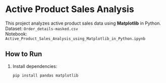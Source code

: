 # Active Product Sales Analysis

This project analyzes active product sales data using **Matplotlib** in Python.  
Dataset: `Order_details-masked.csv`  
Notebook: `Active_Product_Sales_Analysis_using_Matplotlib_in_Python.ipynb`

## How to Run
1. Install dependencies:
   ```bash
   pip install pandas matplotlib
